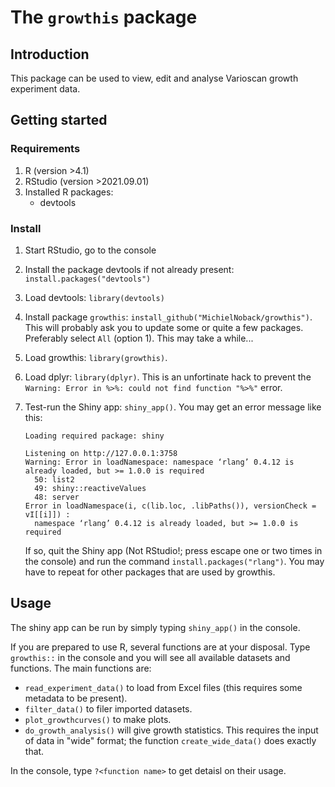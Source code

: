 # The `growthis` package


## Introduction

This package can be used to view, edit and analyse Varioscan growth experiment data.


## Getting started

### Requirements

1. R (version >4.1)
2. RStudio (version >2021.09.01)
3. Installed R packages:
    - devtools


### Install

1. Start RStudio, go to the console
2. Install the package devtools if not already present: `install.packages("devtools")`
3. Load devtools: `library(devtools)`
4. Install package `growthis`: `install_github("MichielNoback/growthis")`. This will probably ask you to update some or quite a few packages. 
   Preferably select `All` (option 1). This may take a while...
5. Load growthis: `library(growthis)`.
6. Load dplyr: `library(dplyr)`. This is an unfortinate hack to prevent the `Warning: Error in %>%: could not find function "%>%"` error.
6. Test-run the Shiny app: `shiny_app()`.
   You may get an error message like this:
   
    ```
    Loading required package: shiny
    
    Listening on http://127.0.0.1:3758
    Warning: Error in loadNamespace: namespace ‘rlang’ 0.4.12 is already loaded, but >= 1.0.0 is required
      50: list2
      49: shiny::reactiveValues
      48: server
    Error in loadNamespace(i, c(lib.loc, .libPaths()), versionCheck = vI[[i]]) : 
      namespace ‘rlang’ 0.4.12 is already loaded, but >= 1.0.0 is required
    ```
   If so, quit the Shiny app (Not RStudio!; press escape one or two times in the console) and run the command `install.packages("rlang")`.
   You may have to repeat for other packages that are used by growthis. 


## Usage

The shiny app can be run by simply typing `shiny_app()` in the console.

If you are prepared to use R, several functions are at your disposal. Type `growthis::` in the console and you will see all available datasets and functions.
The main functions are:

- `read_experiment_data()` to load from Excel files (this requires some metadata to be present).
- `filter_data()` to filer imported datasets.
- `plot_growthcurves()` to make plots.
- `do_growth_analysis()` will give growth statistics. This requires the input of data in "wide" format; the function `create_wide_data()` does exactly that.


In the console, type `?<function name>` to get detaisl on their usage.
